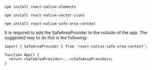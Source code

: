 ```
npm install react-native-elements
```

```
npm install react-native-vector-icons
```
```
npm install react-native-safe-area-context
```

It is required to add the SafeAreaProvider to the outside of the app. The suggested way to do this is the following:

```
import { SafeAreaProvider } from 'react-native-safe-area-context';

function App() {
  return <SafeAreaProvider>...</SafeAreaProvider>;
}

```